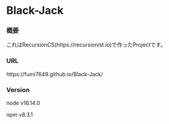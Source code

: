 # Black-Jack
<h3>概要</h3>
これはRecursionCS(https://recursionist.io)で作ったProjectです。
<h3>URL</h3>
https://fumi7649.github.io/Black-Jack/


<h3>Version</h3>
<p>node v16.14.0</p>
<p>npm v8.3.1</p>
